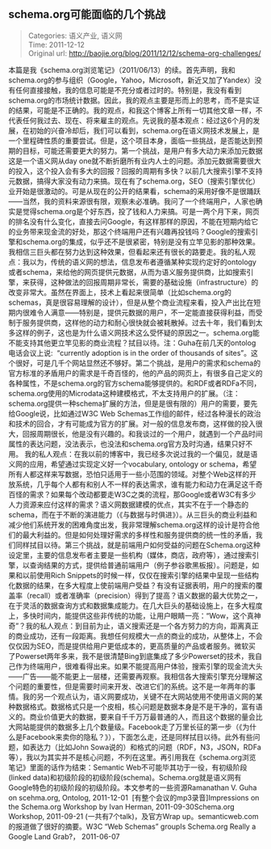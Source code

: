 schema.org可能面临的几个挑战
---
    
> Categories: 语义产业, 语义网  
> Time: 2011-12-12  
> Original url: <http://baojie.org/blog/2011/12/12/schema-org-challenges/>
    
本篇是我《schema.org浏览笔记》（2011/06/13）的续。首先声明，我和schema.org的参与组织（Google，Yahoo，Microsoft，新近又加了Yandex）没有任何直接接触，我的信息可能是不充分或者过时的。特别是，我没有看到schema.org的市场统计数据。因此，我的观点主要是形而上的思考，而不是实证的结果，可能是不正确的。我的观点，和我这个博客上所有一切其他文章一样，不代表任何我过去、现在、将来雇主的观点。先说我的基本观点：经过这6个月的发展，在初始的兴奋冷却后，我们可以看到，schema.org在语义网技术发展上，是一个里程碑性质的重要尝试。但是，这个项目本身，面临一些挑战，是否能达到预期的目标，可能还需要更大的努力。第一个挑战，是用户有多大动力来添加元数据这是一个语义网从day one就不断折磨所有业内人士的问题。添加元数据需要很大的投入，这个投入会有多大的回报？回报的周期有多快？以前几大搜索引擎不支持元数据，搞得大家没有动力来搞。现在有了schema.org，SEO（搜索引擎优化）业开始是很激动的。可是从现在的公开的结果看，schema的采用好像不是很踊跃——当然，我的资料来源很有限，观察未必准确。我问了一个终端用户，人家也确实是觉得schema.org是个好东西，投了钱和人力来搞。可是一两个月下来，网页的排名没有什么变化，直接去问Google，有这样那样的原因，不能在短期内给它的业务带来现金流的好处，那这个终端用户还有兴趣再投钱吗？Google的搜索引擎和schema.org的集成，似乎还不是很紧密，特别是没有立竿见影的那种效果。我相信三巨头都在努力达到这种效果，但看起来还有很长的路要走。我的私人观点：我以为，传统的语义网的想法，信息发布者遵循某种实现约定好的ontology或者schema，来给他的网页提供元数据，从而为语义服务提供商，比如搜索引擎，来获得，这种做法的回报周期非常长，需要的基础设施（infrastructure）的改变非常大。虽然在界面上，技术上看起来很简单（比如schema.org的schemas，真是很容易理解的设计），但是从整个商业流程来看，投入产出比在短期内很难令人满意——特别是，提供元数据的用户，不一定能直接获得利益，而受制于服务提供商，这样他的动力和耐心很快就会被耗散掉。过去十年，我们看到太多这样的例子，这也是为什么语义网技术这么受怀疑的原因之一。schema.org能不能支持其他更立竿见影的商业流程？拭目以待。注：Guha在前几天的ontolog电话会议上说:  “currently adoption is in the order of thousands of sites”。这个很好，可是几千个网站显然还不够好。第二个挑战，是用户的需求和schema的官方标准的矛盾用户的需求是千奇百怪的，他的产品的网页上，有很多自己定义的各种属性，不是schema.org的官方schema能够提供的。和RDF或者RDFa不同，schema.org使用的Microdata这种建模格式，不太支持用户的扩展。（注：schema.org提供一种schema扩展的方法，但是是很有限的）用户的需要，要先给Google说，比如通过W3C Web Schemas工作组的邮件，经过各种漫长的政治和技术的回合，才有可能成为官方的扩展。对一般的信息发布商，这样做的投入很大，回报周期很长，他是没有兴趣的。和我谈过的一个用户，就遇到一个产品时间属性的表达问题，没法表示，也没法和schema.org官方及时沟通，结果只好不用。     我的私人观点：在我以前的博客中，我已经多次说过我的一个偏见，就是语义网的应用，希望通过实现定义好一个vocabulary, ontology or schema，希望所有人都这样来写数据，恐怕只适用于一些小范围的领域。对整个Web这样的开放系统，几乎每个人都有和别人不一样的表达需求，谁有能力和动力在满足这千奇百怪的需求？如果每个改动都要走W3C之类的流程，那Google或者W3C有多少人力资源来应付这样的需求？语义网数据建模的优点，其实不在于一个静态的schema，而在于不断的演进能力（《与数据与时俱进》）。从三巨头的商业利益和减少他们系统开发的困难角度出发，我非常理解schema.org这样的设计是符合他们的最大利益的。但是如何处理好需求的多样性和服务提供商的统一性的矛盾，我们同样拭目以待。第三个挑战，就是前端用户如何受益的问题在Schema.org这种设定里，主要的信息发布者主要是一些机构（媒体，商店，政府等），通过搜索引擎，以查询结果的方式，提供给普通前端用户（例子参谷歌黑板报）。问题是，如果和以前使用Rich Snippets的时候一样，仅仅在搜索引擎的结果中呈现一些结构化数据的结果，在多大程度上使前端用户受益？有没有证据表明，用户的搜索的覆盖率（recall）或者准确率（precision）得到了提高？语义数据的最大优势之一，在于灵活的数据查询方式和数据集成能力。在几大巨头的基础设施上，在多大程度上，多快时间内，能提供这些非传统的功能，让用户眼睛一亮：“Wow，这个真神奇”？我的私人观点：到目前为止，语义搜索还是一个各方努力的方向，距离真正的商业成功，还有一段距离。我想任何规模大一点的商业的成功，从整体上，不会仅仅因为SEO，而是提供给用户更低成本的，更高质量的产品或者服务。微软买了Powerset两年多来，我不是很清楚Bing到底集成了多少Powerset的技术，我自己作为终端用户，很难看得出来。如果不能提高用户体验，搜索引擎的现金流大头——广告——能不能更上一层楼，还需要再观察。我相信各大搜索引擎充分理解这个问题的重要性，但是需要时间来开发、改进它们的系统。这不是一年两年的事情。我的另一个观点认为，语义网要成功，关键不在大网站使用不使用语义网的某种数据格式。数据格式只是一个皮相，核心问题是数据本身是不是干净的，富有语义的。商业价值更大的数据，要来自千千万万最普通的人，而且这个数据的量会比大网站能提供的数据多上几个数量级。Facebook走了万里长征的第一步（《为什么是Facebook来卖你的隐私？》），下面怎么走，还是同样拭目以待。此外有些问题，如表达力（比如John Sowa说的）和格式的问题（RDF，N3，JSON，RDFa等），我以为其实并不是核心问题，不列在这里。再引用我在《schema.org浏览笔记》里面的话作为结束：Semantic Web不可能毕其功于一役，有初级阶段(linked data)和初级阶段的初级阶段(schema)。Schema.org就是语义网有Google特色的初级阶段的初级阶段。本文参考的一些资源Ramanathan V. Guha on scehma.org, Ontolog, 2011-12-01  [有整个会议的mp3录音]Impressions on the Schema.org Workshop by Ivan Herman, 2011-09-30Schema.org Workshop, 2011-09-21 (一共有7个talk)，及官方Wrap up。semanticweb.com的报道做了很好的摘要。W3C “Web Schemas” groupIs Schema.org Really a Google Land Grab?， 2011-06-07     
    